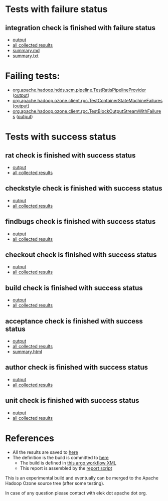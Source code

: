 # Tests with failure status

## integration check is finished with failure status

   * [output](https://raw.githubusercontent.com/elek/ozone-ci/master/pr/pr-hdds-1571-tgb5r/integration/output.log)
   * [all collected results](https://github.com/elek/ozone-ci/tree/master/pr/pr-hdds-1571-tgb5r/integration)
   * [summary.md](https://github.com/elek/ozone-ci/tree/master/pr/pr-hdds-1571-tgb5r/integration/summary.md)
   * [summary.txt](https://github.com/elek/ozone-ci/tree/master/pr/pr-hdds-1571-tgb5r/integration/summary.txt)

# Failing tests: 

 * [org.apache.hadoop.hdds.scm.pipeline.TestRatisPipelineProvider](hadoop-ozone/integration-test/org.apache.hadoop.hdds.scm.pipeline.TestRatisPipelineProvider.txt) ([output](hadoop-ozone/integration-test/org.apache.hadoop.hdds.scm.pipeline.TestRatisPipelineProvider-output.txt/))
 * [org.apache.hadoop.ozone.client.rpc.TestContainerStateMachineFailures](hadoop-ozone/integration-test/org.apache.hadoop.ozone.client.rpc.TestContainerStateMachineFailures.txt) ([output](hadoop-ozone/integration-test/org.apache.hadoop.ozone.client.rpc.TestContainerStateMachineFailures-output.txt/))
 * [org.apache.hadoop.ozone.client.rpc.TestBlockOutputStreamWithFailures](hadoop-ozone/integration-test/org.apache.hadoop.ozone.client.rpc.TestBlockOutputStreamWithFailures.txt) ([output](hadoop-ozone/integration-test/org.apache.hadoop.ozone.client.rpc.TestBlockOutputStreamWithFailures-output.txt/))


# Tests with success status

## rat check is finished with success status

   * [output](https://raw.githubusercontent.com/elek/ozone-ci/master/pr/pr-hdds-1571-tgb5r/rat/output.log)
   * [all collected results](https://github.com/elek/ozone-ci/tree/master/pr/pr-hdds-1571-tgb5r/rat)


## checkstyle check is finished with success status

   * [output](https://raw.githubusercontent.com/elek/ozone-ci/master/pr/pr-hdds-1571-tgb5r/checkstyle/output.log)
   * [all collected results](https://github.com/elek/ozone-ci/tree/master/pr/pr-hdds-1571-tgb5r/checkstyle)


## findbugs check is finished with success status

   * [output](https://raw.githubusercontent.com/elek/ozone-ci/master/pr/pr-hdds-1571-tgb5r/findbugs/output.log)
   * [all collected results](https://github.com/elek/ozone-ci/tree/master/pr/pr-hdds-1571-tgb5r/findbugs)


## checkout check is finished with success status

   * [output](https://raw.githubusercontent.com/elek/ozone-ci/master/pr/pr-hdds-1571-tgb5r/checkout/output.log)
   * [all collected results](https://github.com/elek/ozone-ci/tree/master/pr/pr-hdds-1571-tgb5r/checkout)


## build check is finished with success status

   * [output](https://raw.githubusercontent.com/elek/ozone-ci/master/pr/pr-hdds-1571-tgb5r/build/output.log)
   * [all collected results](https://github.com/elek/ozone-ci/tree/master/pr/pr-hdds-1571-tgb5r/build)


## acceptance check is finished with success status

   * [output](https://raw.githubusercontent.com/elek/ozone-ci/master/pr/pr-hdds-1571-tgb5r/acceptance/output.log)
   * [all collected results](https://github.com/elek/ozone-ci/tree/master/pr/pr-hdds-1571-tgb5r/acceptance)
   * [summary.html](https://elek.github.io/ozone-ci/pr/pr-hdds-1571-tgb5r/acceptance/summary.html)


## author check is finished with success status

   * [output](https://raw.githubusercontent.com/elek/ozone-ci/master/pr/pr-hdds-1571-tgb5r/author/output.log)
   * [all collected results](https://github.com/elek/ozone-ci/tree/master/pr/pr-hdds-1571-tgb5r/author)


## unit check is finished with success status

   * [output](https://raw.githubusercontent.com/elek/ozone-ci/master/pr/pr-hdds-1571-tgb5r/unit/output.log)
   * [all collected results](https://github.com/elek/ozone-ci/tree/master/pr/pr-hdds-1571-tgb5r/unit)




# References

 * All the results are saved to [here](https://github.com/elek/ozone-ci/tree/master/pr/pr-hdds-1571-tgb5r/)
 * The definition is the build is committed to [here](https://github.com/elek/argo-ozone)
    * The build is defined in [this argo workflow XML](https://github.com/elek/argo-ozone/blob/master/ozone-build.yaml)
    * This report is assembled by the [report script](https://github.com/elek/argo-ozone/blob/master/scripts/report.sh)

This is an experimental build and eventually can be merged to the Apache Hadoop Ozone source tree (after some testing).

In case of any question please contact with elek dot apache dot org.
